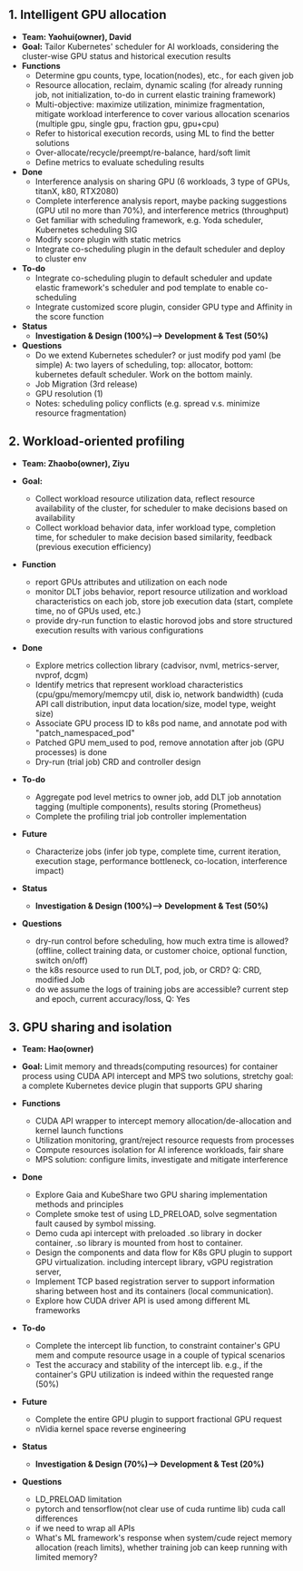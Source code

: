 ## 1. Intelligent GPU allocation
* **Team: Yaohui(owner), David**
* **Goal:** Tailor Kubernetes' scheduler for AI workloads, considering the cluster-wise GPU status and historical execution results
* **Functions**
  * Determine gpu counts, type, location(nodes), etc., for each given job
  * Resource allocation, reclaim, dynamic scaling (for already running job, not initialization, to-do in current elastic training framework) 
  * Multi-objective: maximize utilization, minimize fragmentation, mitigate workload interference to cover various allocation scenarios (multiple gpu, single gpu, fraction gpu, gpu+cpu)
  * Refer to historical execution records, using ML to find the better solutions 
  * Over-allocate/recycle/preempt/re-balance, hard/soft limit
  * Define metrics to evaluate scheduling results
* **Done**
  * Interference analysis on sharing GPU (6 workloads, 3 type of GPUs, titanX, k80, RTX2080)
  * Complete interference analysis report, maybe packing suggestions (GPU util no more than 70%), and interference metrics (throughput)
  * Get familiar with scheduling framework, e.g. Yoda scheduler, Kubernetes scheduling SIG
  * Modify score plugin with static metrics
  * Integrate co-scheduling plugin in the default scheduler and deploy to cluster env
* **To-do**
  * Integrate co-scheduling plugin to default scheduler and update elastic framework's scheduler and pod template to enable co-scheduling
  * Integrate customized score plugin, consider GPU type and Affinity in the score function 
* **Status**
  * **Investigation & Design (100%)--> Development & Test (50%)**
* **Questions**
  * Do we extend Kubernetes scheduler? or just modify pod yaml (be simple) A: two layers of scheduling, top: allocator, bottom: kubernetes default scheduler. Work on the bottom mainly.
  * Job Migration (3rd release)
  * GPU resolution (1)
  * Notes: scheduling policy conflicts (e.g. spread v.s. minimize resource fragmentation)

## 2. Workload-oriented profiling
* **Team: Zhaobo(owner), Ziyu**
* **Goal:** 
  * Collect workload resource utilization data, reflect resource availability of the cluster, for scheduler to make decisions based on availability
  * Collect workload behavior data, infer workload type, completion time, for scheduler to make decision based similarity, feedback (previous execution efficiency)  
* **Function**
  * report GPUs attributes and utilization on each node
  * monitor DLT jobs behavior, report resource utilization and workload characteristics on each job, store job execution data (start, complete time, no of GPUs used, etc.)
  * provide dry-run function to elastic horovod jobs and store structured execution results with various configurations
* **Done**
  * Explore metrics collection library (cadvisor, nvml, metrics-server, nvprof, dcgm)
  * Identify metrics that represent workload characteristics (cpu/gpu/memory/memcpy util, disk io, network bandwidth) (cuda API call distribution, input data location/size, model type, weight size)
  * Associate GPU process ID to k8s pod name, and annotate pod with "patch_namespaced_pod" 
  * Patched GPU mem_used to pod, remove annotation after job (GPU processes) is done
  * Dry-run (trial job) CRD and controller design
* **To-do** 
  * Aggregate pod level metrics to owner job, add DLT job annotation tagging (multiple components), results storing (Prometheus)
  * Complete the profiling trial job controller implementation
* **Future** 
  * Characterize jobs (infer job type, complete time, current iteration, execution stage, performance bottleneck, co-location, interference impact)

* **Status**
  * **Investigation & Design (100%)--> Development & Test (50%)**
* **Questions**
  * dry-run control before scheduling, how much extra time is allowed? (offline, collect training data, or customer choice, optional function, switch on/off)
  * the k8s resource used to run DLT, pod, job, or CRD? Q: CRD, modified Job
  * do we assume the logs of training jobs are accessible? current step and epoch, current accuracy/loss, Q: Yes
## 3. GPU sharing and isolation
* **Team: Hao(owner)**
* **Goal:** Limit memory and threads(computing resources) for container process using CUDA API intercept and MPS two solutions, stretchy goal: a complete Kubernetes device plugin that supports GPU sharing 

* **Functions**
  * CUDA API wrapper to intercept memory allocation/de-allocation and kernel launch functions
  * Utilization monitoring, grant/reject resource requests from processes
  * Compute resources isolation for AI inference workloads, fair share 
  * MPS solution: configure limits, investigate and mitigate interference 

* **Done**
  * Explore Gaia and KubeShare two GPU sharing implementation methods and principles
  * Complete smoke test of using LD_PRELOAD, solve segmentation fault caused by symbol missing.
  * Demo cuda api intercept with preloaded .so library in docker container, .so library is mounted from host to container.
  * Design the components and data flow for K8s GPU plugin to support GPU virtualization. including intercept library, vGPU registration server,
  * Implement TCP based registration server to support information sharing between host and its containers (local communication).  
  * Explore how CUDA driver API is used among different ML frameworks
* **To-do**
  * Complete the intercept lib function, to constraint container's GPU mem and compute resource usage in a couple of typical scenarios
  * Test the accuracy and stability of the intercept lib. e.g., if the container's GPU utilization is indeed within the requested range (50%)
* **Future**
  * Complete the entire GPU plugin to support fractional GPU request
  * nVidia kernel space reverse engineering
* **Status**
  * **Investigation & Design (70%)--> Development & Test (20%)**
* **Questions**
  * LD_PRELOAD limitation
  * pytorch and tensorflow(not clear use of cuda runtime lib) cuda call differences
  * if we need to wrap all APIs
  * What's ML framework's response when system/cude reject memory allocation (reach limits), whether training job can keep running with limited memory?